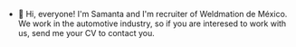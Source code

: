 - 👋 Hi, everyone! I'm Samanta and I'm recruiter of Weldmation de México. We work in the automotive industry, so if you are interesed to work with us, send me your CV to contact you. 



